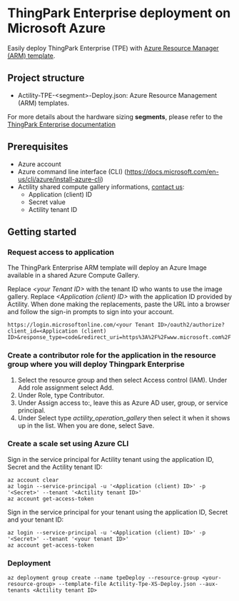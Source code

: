 # ThingPark Enterprise deployment on Microsoft Azure

Easily deploy ThingPark Enterprise (TPE) with [Azure Resource Manager (ARM) template](https://learn.microsoft.com/en-us/azure/azure-resource-manager/management/overview).

## Project structure

- Actility-TPE-\<segment\>-Deploy.json: Azure Resource Management (ARM) templates.

For more details about the hardware sizing **segments**, please refer to the [ThingPark Enterprise documentation](https://docs.thingpark.com/thingpark-enterprise/7.3/docs/ocp-tpe/appliance/size-hardware)

## Prerequisites

- Azure account
- Azure command line interface (CLI) (https://docs.microsoft.com/en-us/cli/azure/install-azure-cli)
- Actility shared compute gallery informations, [contact us](mailto:operations-enterprise@actility.com):
  - Application (client) ID
  - Secret value
  - Actility tenant ID

## Getting started

### Request access to application

The ThingPark Enterprise ARM template will deploy an Azure Image available in a shared Azure Compute Gallery.

Replace _\<your Tenant ID>_ with the tenant ID who wants to use the image gallery. Replace _\<Application (client) ID>_ with the application ID provided by Actility.
When done making the replacements, paste the URL into a browser and follow the sign-in prompts to sign into your account.

```text
https://login.microsoftonline.com/<your Tenant ID>/oauth2/authorize?client_id=<Application (client) ID>&response_type=code&redirect_uri=https%3A%2F%2Fwww.microsoft.com%2F 
```

### Create a contributor role for the application in the resource group where you will deploy Thingpark Enterprise

1. Select the resource group and then select Access control (IAM). Under Add role assignment select Add.
2. Under Role, type Contributor.
3. Under Assign access to:, leave this as Azure AD user, group, or service principal.
4. Under Select type _actility_operation_gallery_ then select it when it shows up in the list. When you are done, select Save.

### Create a scale set using Azure CLI

Sign in the service principal for Actility tenant using the application ID, Secret and the Actility tenant ID:

```shell
az account clear
az login --service-principal -u '<Application (client) ID>' -p '<Secret>' --tenant '<Actility tenant ID>'
az account get-access-token
```

Sign in the service principal for your tenant using the application ID, Secret and your tenant ID:

```shell
az login --service-principal -u '<Application (client) ID>' -p '<Secret>' --tenant '<your tenant ID>'
az account get-access-token
```

### Deployment

```shell
az deployment group create --name tpeDeploy --resource-group <your-resource-group> --template-file Actility-Tpe-XS-Deploy.json --aux-tenants <Actility tenant ID>
```
